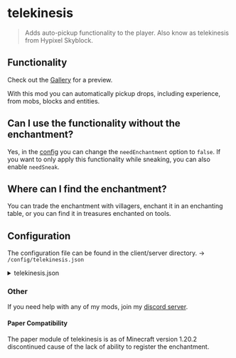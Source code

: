 # telekinesis

> Adds auto-pickup functionality to the player. Also know as telekinesis from Hypixel Skyblock.

## Functionality

Check out the [Gallery](https://modrinth.com/plugin/telekinesis/gallery) for a preview.

With this mod you can automatically pickup drops, including experience, from mobs, blocks and entities.

## Can I use the functionality without the enchantment?

Yes, in the [config](#Configuration) you can change the `needEnchantment` option to `false`. If you want to only apply this 
functionality while sneaking, you can also enable `needSneak`.

## Where can I find the enchantment?

You can trade the enchantment with villagers, enchant it in an enchanting table, or you can find it in treasures
enchanted on tools.

## Configuration

The configuration file can be found in the client/server directory.
-> `/config/telekinesis.json`

<details>
<summary>telekinesis.json</summary>

```json5
{
    "version": 1, // For migration purposes only, just ignore this.
    "config": {
        "needEnchantment": true, // Defines, whether telekinesis should without or with the enchantment on the tool.
        "needSneak": false, // Defines. whether the player should have to sneak in order to use telekinesis.
        "expAllowed": true, // Enables the use of telekinesis for exp drops.
        "itemsAllowed": true // Enables the use of telekinesis for item drops.
    }
}
```

</details>

### Other

If you need help with any of my mods, join my [discord server](https://nyon.dev/discord).

#### Paper Compatibility

The paper module of telekinesis is as of Minecraft version 1.20.2 discontinued cause of the lack of ability to
register the enchantment.
